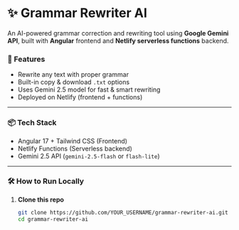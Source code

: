 # ✨ Grammar Rewriter AI

An AI-powered grammar correction and rewriting tool using **Google Gemini API**, built with **Angular** frontend and **Netlify serverless functions** backend.

### 🚀 Features

- Rewrite any text with proper grammar
- Built-in copy & download `.txt` options
- Uses Gemini 2.5 model for fast & smart rewriting
- Deployed on Netlify (frontend + functions)

---

### 📦 Tech Stack

- Angular 17 + Tailwind CSS (Frontend)
- Netlify Functions (Serverless backend)
- Gemini 2.5 API (`gemini-2.5-flash` or `flash-lite`)

---

### 🛠 How to Run Locally

1. **Clone this repo**
   ```bash
   git clone https://github.com/YOUR_USERNAME/grammar-rewriter-ai.git
   cd grammar-rewriter-ai
   ```
